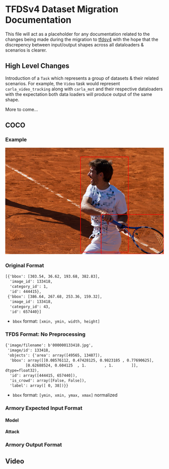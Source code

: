 # TFDSv4 Dataset Migration Documentation

This file will act as a placeholder for any documentation related to the changes being made during the migration to [tfdsv4](https://github.com/twosixlabs/armory/milestone/18) with the hope that the discrepency between input/output shapes across all dataloaders & scenarios is clearer.

## High Level Changes

 Introduction of a `Task` which represents a group of datasets & their related scenarios. For example, the `Video` task would represent `carla_video_tracking` along with `carla_mot` and their respective dataloaders with the expectation both data loaders will produce output of the same shape.

 More to come...

## COCO
### Example
![coco example](images/coco_example.png)

### Original Format
```
[{'bbox': [303.54, 36.62, 193.68, 382.83],
  'image_id': 133418,
  'category_id': 1,
  'id': 444415},
 {'bbox': [386.64, 267.68, 253.36, 159.32],
  'image_id': 133418,
  'category_id': 43,
  'id': 657440}]
```
- `bbox` format: `[xmin, ymin, width, height]`

### TFDS Format: No Preprocessing
```
{'image/filename': b'000000133418.jpg',
 'image/id': 133418,
 'objects': {'area': array([49565, 13487]),
  'bbox': array([[0.08576112, 0.47428125, 0.9823185 , 0.77690625],
         [0.62688524, 0.604125  , 1.        , 1.        ]], dtype=float32),
  'id': array([444415, 657440]),
  'is_crowd': array([False, False]),
  'label': array([ 0, 38])}}
```
- `bbox` format: `[ymin, xmin, ymax, xmax]` normalized

### Armory Expected Input Format

#### Model

#### Attack

### Armory Output Format

## Video

